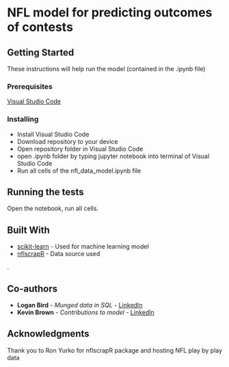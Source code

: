 # NFL model for predicting outcomes of contests

## Getting Started

These instructions will help run the model (contained in the .ipynb file)

### Prerequisites

[Visual Studio Code](https://code.visualstudio.com/)

### Installing

* Install Visual Studio Code
* Download repository to your device
* Open repository folder in Visual Studio Code
* open .ipynb folder by typing jupyter notebook into terminal of Visual Studio Code
* Run all cells of the nfl_data_model.ipynb file


## Running the tests

Open the notebook, run all cells. 


## Built With

* [scikit-learn](https://scikit-learn.org/stable/) - Used for machine learning model
* [nflscrapR](https://github.com/ryurko/nflscrapR-data) - Data source used

. 

## Co-authors

* **Logan Bird** - *Munged data in SQL* - [LinkedIn](https://www.linkedin.com/in/logan-bird-0aa03180/)
* **Kevin Brown** - *Contributions to model* - [LinkedIn](https://www.linkedin.com/in/kevinr-brown/)



## Acknowledgments

Thank you to Ron Yurko for nflscrapR package and hosting NFL play by play data
